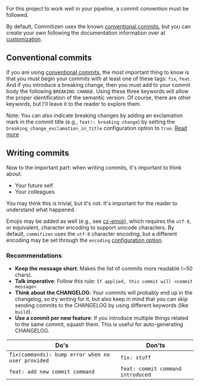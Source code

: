 For this project to work well in your pipeline, a commit convention must be followed.

By default, Commitizen uses the known [conventional commits][conventional_commits], but
you can create your own following the documentation information over at
[customization][customization].

## Conventional commits

If you are using [conventional commits][conventional_commits], the most important
thing to know is that you must begin your commits with at least one of these tags:
`fix`, `feat`. And if you introduce a breaking change, then you must
add to your commit body the following `BREAKING CHANGE`.
Using these three keywords will allow the proper identification of the semantic version.
Of course, there are other keywords, but I'll leave it to the reader to explore them.

Note: You can also indicate breaking changes by adding an exclamation mark in the commit title
(e.g., `feat!: breaking change`) by setting the `breaking_change_exclamation_in_title`
configuration option to `true`. [Read more][breaking-change-config]

## Writing commits

Now to the important part: when writing commits, it's important to think about:

- Your future self
- Your colleagues

You may think this is trivial, but it's not. It's important for the reader to
understand what happened.

Emojis may be added as well (e.g., see [cz-emoji][cz_emoji]), which requires the `utf-8`, or equivalent, character encoding to support unicode characters. By default, `commitizen` uses the `utf-8` character encoding, but a different encoding may be set through the `encoding` [configuration option][configuration].

### Recommendations

- **Keep the message short**: Makes the list of commits more readable (~50 chars).
- **Talk imperative**: Follow this rule: `If applied, this commit will <commit message>`
- **Think about the CHANGELOG**: Your commits will probably end up in the changelog,
  so try writing for it, but also keep in mind that you can skip sending commits to the
  CHANGELOG by using different keywords (like `build`).
- **Use a commit per new feature**: If you introduce multiple things related to the same
  commit, squash them. This is useful for auto-generating CHANGELOG.

| Do's | Don'ts |
| ---- | ------ |
| `fix(commands): bump error when no user provided` | `fix: stuff` |
| `feat: add new commit command` | `feat: commit command introduced` |

[customization]: ../customization.md
[conventional_commits]: https://www.conventionalcommits.org
[cz_emoji]: https://commitizen-tools.github.io/commitizen/third-party-commitizen/#cz-emoji
[configuration]: ../config.md#encoding
[breaking-change-config]: ../config.md#breaking_change_exclamation_in_title
